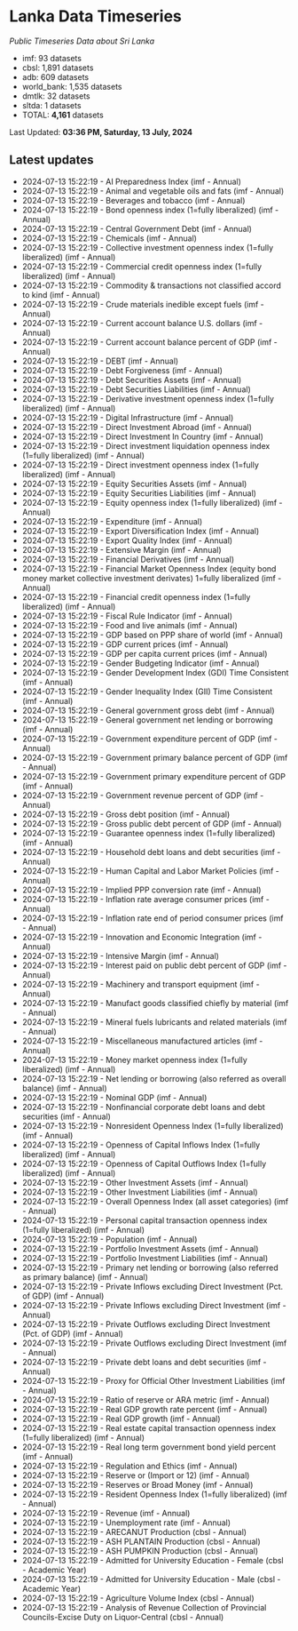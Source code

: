 # Lanka Data Timeseries
*Public Timeseries Data about Sri Lanka*

* imf: 93 datasets
* cbsl: 1,891 datasets
* adb: 609 datasets
* world_bank: 1,535 datasets
* dmtlk: 32 datasets
* sltda: 1 datasets
* TOTAL: **4,161** datasets

Last Updated: **03:36 PM, Saturday, 13 July, 2024**

## Latest updates

* 2024-07-13 15:22:19 - AI Preparedness Index (imf - Annual)
* 2024-07-13 15:22:19 - Animal and vegetable oils and fats (imf - Annual)
* 2024-07-13 15:22:19 - Beverages and tobacco (imf - Annual)
* 2024-07-13 15:22:19 - Bond openness index (1=fully liberalized) (imf - Annual)
* 2024-07-13 15:22:19 - Central Government Debt (imf - Annual)
* 2024-07-13 15:22:19 - Chemicals (imf - Annual)
* 2024-07-13 15:22:19 - Collective investment openness index (1=fully liberalized) (imf - Annual)
* 2024-07-13 15:22:19 - Commercial credit openness index (1=fully liberalized) (imf - Annual)
* 2024-07-13 15:22:19 - Commodity & transactions not classified accord to kind (imf - Annual)
* 2024-07-13 15:22:19 - Crude materials inedible except fuels (imf - Annual)
* 2024-07-13 15:22:19 - Current account balance U.S. dollars (imf - Annual)
* 2024-07-13 15:22:19 - Current account balance percent of GDP (imf - Annual)
* 2024-07-13 15:22:19 - DEBT (imf - Annual)
* 2024-07-13 15:22:19 - Debt Forgiveness (imf - Annual)
* 2024-07-13 15:22:19 - Debt Securities Assets (imf - Annual)
* 2024-07-13 15:22:19 - Debt Securities Liabilities (imf - Annual)
* 2024-07-13 15:22:19 - Derivative investment openness index (1=fully liberalized) (imf - Annual)
* 2024-07-13 15:22:19 - Digital Infrastructure (imf - Annual)
* 2024-07-13 15:22:19 - Direct Investment Abroad (imf - Annual)
* 2024-07-13 15:22:19 - Direct Investment In Country (imf - Annual)
* 2024-07-13 15:22:19 - Direct investment liquidation openness index (1=fully liberalized) (imf - Annual)
* 2024-07-13 15:22:19 - Direct investment openness index (1=fully liberalized) (imf - Annual)
* 2024-07-13 15:22:19 - Equity Securities Assets (imf - Annual)
* 2024-07-13 15:22:19 - Equity Securities Liabilities (imf - Annual)
* 2024-07-13 15:22:19 - Equity openness index (1=fully liberalized) (imf - Annual)
* 2024-07-13 15:22:19 - Expenditure (imf - Annual)
* 2024-07-13 15:22:19 - Export Diversification Index (imf - Annual)
* 2024-07-13 15:22:19 - Export Quality Index (imf - Annual)
* 2024-07-13 15:22:19 - Extensive Margin (imf - Annual)
* 2024-07-13 15:22:19 - Financial Derivatives (imf - Annual)
* 2024-07-13 15:22:19 - Financial Market Openness Index (equity bond money market collective investment derivates) 1=fully liberalized (imf - Annual)
* 2024-07-13 15:22:19 - Financial credit openness index (1=fully liberalized) (imf - Annual)
* 2024-07-13 15:22:19 - Fiscal Rule Indicator (imf - Annual)
* 2024-07-13 15:22:19 - Food and live animals (imf - Annual)
* 2024-07-13 15:22:19 - GDP based on PPP share of world (imf - Annual)
* 2024-07-13 15:22:19 - GDP current prices (imf - Annual)
* 2024-07-13 15:22:19 - GDP per capita current prices (imf - Annual)
* 2024-07-13 15:22:19 - Gender Budgeting Indicator (imf - Annual)
* 2024-07-13 15:22:19 - Gender Development Index (GDI) Time Consistent (imf - Annual)
* 2024-07-13 15:22:19 - Gender Inequality Index (GII) Time Consistent (imf - Annual)
* 2024-07-13 15:22:19 - General government gross debt (imf - Annual)
* 2024-07-13 15:22:19 - General government net lending or borrowing (imf - Annual)
* 2024-07-13 15:22:19 - Government expenditure percent of GDP (imf - Annual)
* 2024-07-13 15:22:19 - Government primary balance percent of GDP (imf - Annual)
* 2024-07-13 15:22:19 - Government primary expenditure percent of GDP (imf - Annual)
* 2024-07-13 15:22:19 - Government revenue percent of GDP (imf - Annual)
* 2024-07-13 15:22:19 - Gross debt position (imf - Annual)
* 2024-07-13 15:22:19 - Gross public debt percent of GDP (imf - Annual)
* 2024-07-13 15:22:19 - Guarantee openness index (1=fully liberalized) (imf - Annual)
* 2024-07-13 15:22:19 - Household debt loans and debt securities (imf - Annual)
* 2024-07-13 15:22:19 - Human Capital and Labor Market Policies (imf - Annual)
* 2024-07-13 15:22:19 - Implied PPP conversion rate (imf - Annual)
* 2024-07-13 15:22:19 - Inflation rate average consumer prices (imf - Annual)
* 2024-07-13 15:22:19 - Inflation rate end of period consumer prices (imf - Annual)
* 2024-07-13 15:22:19 - Innovation and Economic Integration (imf - Annual)
* 2024-07-13 15:22:19 - Intensive Margin (imf - Annual)
* 2024-07-13 15:22:19 - Interest paid on public debt percent of GDP (imf - Annual)
* 2024-07-13 15:22:19 - Machinery and transport equipment (imf - Annual)
* 2024-07-13 15:22:19 - Manufact goods classified chiefly by material (imf - Annual)
* 2024-07-13 15:22:19 - Mineral fuels lubricants and related materials (imf - Annual)
* 2024-07-13 15:22:19 - Miscellaneous manufactured articles (imf - Annual)
* 2024-07-13 15:22:19 - Money market openness index (1=fully liberalized) (imf - Annual)
* 2024-07-13 15:22:19 - Net lending or borrowing (also referred as overall balance) (imf - Annual)
* 2024-07-13 15:22:19 - Nominal GDP (imf - Annual)
* 2024-07-13 15:22:19 - Nonfinancial corporate debt loans and debt securities (imf - Annual)
* 2024-07-13 15:22:19 - Nonresident Openness Index (1=fully liberalized) (imf - Annual)
* 2024-07-13 15:22:19 - Openness of Capital Inflows Index (1=fully liberalized) (imf - Annual)
* 2024-07-13 15:22:19 - Openness of Capital Outflows Index (1=fully liberalized) (imf - Annual)
* 2024-07-13 15:22:19 - Other Investment Assets (imf - Annual)
* 2024-07-13 15:22:19 - Other Investment Liabilities (imf - Annual)
* 2024-07-13 15:22:19 - Overall Openness Index (all asset categories) (imf - Annual)
* 2024-07-13 15:22:19 - Personal capital transaction openness index (1=fully liberalized) (imf - Annual)
* 2024-07-13 15:22:19 - Population (imf - Annual)
* 2024-07-13 15:22:19 - Portfolio Investment Assets (imf - Annual)
* 2024-07-13 15:22:19 - Portfolio Investment Liabilities (imf - Annual)
* 2024-07-13 15:22:19 - Primary net lending or borrowing (also referred as primary balance) (imf - Annual)
* 2024-07-13 15:22:19 - Private Inflows excluding Direct Investment (Pct. of GDP) (imf - Annual)
* 2024-07-13 15:22:19 - Private Inflows excluding Direct Investment (imf - Annual)
* 2024-07-13 15:22:19 - Private Outflows excluding Direct Investment (Pct. of GDP) (imf - Annual)
* 2024-07-13 15:22:19 - Private Outflows excluding Direct Investment (imf - Annual)
* 2024-07-13 15:22:19 - Private debt loans and debt securities (imf - Annual)
* 2024-07-13 15:22:19 - Proxy for Official Other Investment Liabilities (imf - Annual)
* 2024-07-13 15:22:19 - Ratio of reserve or ARA metric (imf - Annual)
* 2024-07-13 15:22:19 - Real GDP growth rate percent (imf - Annual)
* 2024-07-13 15:22:19 - Real GDP growth (imf - Annual)
* 2024-07-13 15:22:19 - Real estate capital transaction openness index (1=fully liberalized) (imf - Annual)
* 2024-07-13 15:22:19 - Real long term government bond yield percent (imf - Annual)
* 2024-07-13 15:22:19 - Regulation and Ethics (imf - Annual)
* 2024-07-13 15:22:19 - Reserve or (Import or 12) (imf - Annual)
* 2024-07-13 15:22:19 - Reserves or Broad Money (imf - Annual)
* 2024-07-13 15:22:19 - Resident Openness Index (1=fully liberalized) (imf - Annual)
* 2024-07-13 15:22:19 - Revenue (imf - Annual)
* 2024-07-13 15:22:19 - Unemployment rate (imf - Annual)
* 2024-07-13 15:22:19 - ARECANUT Production (cbsl - Annual)
* 2024-07-13 15:22:19 - ASH PLANTAIN Production (cbsl - Annual)
* 2024-07-13 15:22:19 - ASH PUMPKIN Production (cbsl - Annual)
* 2024-07-13 15:22:19 - Admitted for University Education - Female (cbsl - Academic Year)
* 2024-07-13 15:22:19 - Admitted for University Education - Male (cbsl - Academic Year)
* 2024-07-13 15:22:19 - Agriculture Volume Index (cbsl - Annual)
* 2024-07-13 15:22:19 - Analysis of Revenue Collection of Provincial Councils-Excise Duty on Liquor-Central (cbsl - Annual)